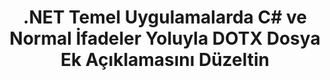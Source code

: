 ---
############################# Static ############################
layout: "auto-gen-gist"
draft: false
path: "tr/redaction/net/annotation/dotx"
otherformats: CSV DOC DOCM DOCX DOT DOTM PDF POT POTM PPS PPSM PPSX PPT PPTM PPTX RTF XLS XLSM XLSX XLT XLTM XLTX  

############################# Head ############################
head_title: ".NET Temel Aracılığıyla Normal İfadeler Kullanarak DOTX Belgedeki Ek Açıklamaları Düzeltin"
head_description: "Farklı biçimlerdeki belgelerden düzenli ifade kullanarak açıklamalardaki hassas bilgileri çıkarın"

############################# Header ############################
title: ".NET Temel Uygulamalarda C# ve Normal İfadeler Yoluyla DOTX Dosya Ek Açıklamasını Düzeltin"
description: "Windows, Linux ve macOS'ta Office ve OpenOffice Belgeleri, E-Tablolar ve Sunumlar ile DOTX'teki hassas bilgileri bulun ve kaldırın"

################### SubMenu/Download Button #####################
submenu:
    enable: true

############################# About ############################
about:
    enable: true
    title: ".NET API için Belge Ek Açıklama Düzenlemesi"
    content: |
        PDF, Word, Excel, PowerPoint belgelerindeki ve resimlerdeki hassas ve sınıflandırılmış bilgilerin temizlenmesi için, biçimden bağımsız tek bir arayüz, meta verileri değiştirme ve ek açıklamaları kaldırma yeteneği dahil. GroupDocs.Redaction for .NET aracıyla, sınıflandırılmış bilgileri yeniden düzenleyebilir ve düzeltilmiş belgeyi PDF'de kaydedebilir, tüm sayfaları raster görüntülere dönüştürebilir veya daha fazla düzenleme için belgeyi orijinal biçiminde tutabilirsiniz.

############################# Steps ############################
steps:
    enable: true
    title_left: "C# aracılığıyla Normal İfadeler kullanarak DOTX'teki Ek Açıklamaları Çıkarın"
    content_left: |
        [GroupDocs.Redaction](tr//redaction/net/), .NET geliştiricilerinin, DOTX dosyasını birkaç kolay adımda yeniden düzenlemek için normal ifadelerin tam gücünü kullanmasına olanak tanır.

        *   [Redactor](https://apireference.groupdocs.com/redaction/net/groupdocs.redaction/redactor) sınıfının bir örneğini oluşturun ve DOTX dosyasını yükleyin
        *   Yorumları bulmak ve değiştirmek için [AnnotationRedaction](https://apireference.groupdocs.com/redaction/net/groupdocs.redaction.redactions/annotationredaction) sınıfının bir örneğini oluşturun
        *   AnnotationRedaction nesnesiyle [Redactor.Apply](https://apireference.groupdocs.com/redaction/net/groupdocs.redaction/redactor/methods/apply/index) yöntemini çağırın
        
    title_right: "GroupDocs Redaksiyon API'sı nasıl kullanılır?"
    content_right: |
        Paketi komut satırından "nuget install GroupDocs.Redaction"" olarak veya Visual Studio'nun Paket Yöneticisi Konsolu aracılığıyla "Install-Package GroupDocs.Redaction"" ile yükleyin. 
        Alternatif olarak, [downloads](https://downloads.groupdocs.com/redaction/net) adresinden bir ZIP dosyasındaki çevrimdışı MSI yükleyicisini veya DLL'leri edinin ve projenizde buna manuel olarak başvurun.  
        
    code: |
        ```cs
        using (Redactor redactor = new Redactor(@"sample.dotx"))
        {
        	redactor.Apply(new AnnotationRedaction("(?im:john)", "[redacted]"));
        	redactor.Save();
        }
        ```

############################# Demos ############################
demos:
    enable: true
############################# About Formats ############################
about_formats:
    enable: true
############################# More Formats ############################
more_formats:
    enable: true

############################# Back to top ###############################
back_to_top:
    enable: true
---